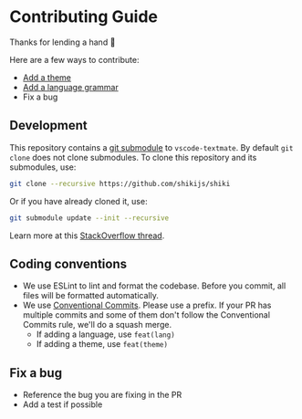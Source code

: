 # Contributing Guide

Thanks for lending a hand 👋

Here are a few ways to contribute:

- [Add a theme](../docs/themes.md#adding-theme)
- [Add a language grammar](../docs/languages.md#adding-grammar)
- Fix a bug

## Development

This repository contains a [git submodule](https://git-scm.com/book/en/v2/Git-Tools-Submodules) to `vscode-textmate`. By default `git clone` does not clone submodules. To clone this repository and its submodules, use:

```bash
git clone --recursive https://github.com/shikijs/shiki
```

Or if you have already cloned it, use:

```bash
git submodule update --init --recursive
```

Learn more at this [StackOverflow thread](https://stackoverflow.com/a/4438292).

## Coding conventions

- We use ESLint to lint and format the codebase. Before you commit, all files will be formatted automatically.
- We use [Conventional Commits](https://www.conventionalcommits.org/en/v1.0.0/). Please use a prefix. If your PR has multiple commits and some of them don't follow the Conventional Commits rule, we'll do a squash merge.
  - If adding a language, use `feat(lang)`
  - If adding a theme, use `feat(theme)`

## Fix a bug

- Reference the bug you are fixing in the PR
- Add a test if possible
